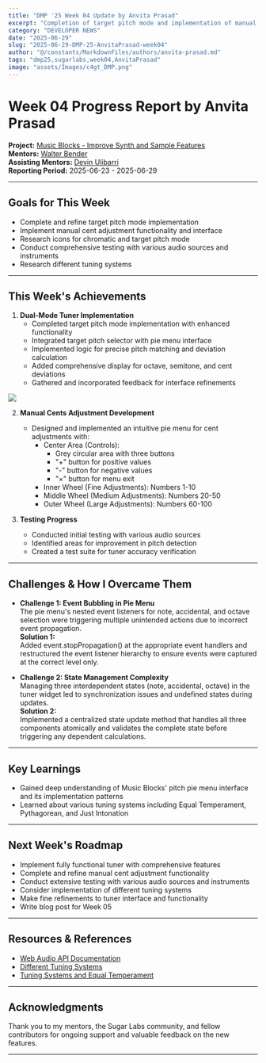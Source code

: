 ```yaml
---
title: "DMP '25 Week 04 Update by Anvita Prasad"
excerpt: "Completion of target pitch mode and implementation of manual cent adjustments pie menu"
category: "DEVELOPER NEWS"
date: "2025-06-29"
slug: "2025-06-29-DMP-25-AnvitaPrasad-week04"
author: "@/constants/MarkdownFiles/authors/anvita-prasad.md"
tags: "dmp25,sugarlabs,week04,AnvitaPrasad"
image: "assets/Images/c4gt_DMP.png"
---
```


<!-- markdownlint-disable -->

# Week 04 Progress Report by Anvita Prasad

**Project:** [Music Blocks - Improve Synth and Sample Features](https://github.com/sugarlabs/musicblocks/issues/4539)  
**Mentors:** [Walter Bender](https://github.com/walterbender)  
**Assisting Mentors:** [Devin Ulibarri](https://github.com/pikurasa)  
**Reporting Period:** 2025-06-23 - 2025-06-29  

---

## Goals for This Week
- Complete and refine target pitch mode implementation
- Implement manual cent adjustment functionality and interface
- Research icons for chromatic and target pitch mode
- Conduct comprehensive testing with various audio sources and instruments
- Research different tuning systems

---

## This Week's Achievements

1. **Dual-Mode Tuner Implementation**
   - Completed target pitch mode implementation with enhanced functionality
   - Integrated target pitch selector with pie menu interface
   - Implemented logic for precise pitch matching and deviation calculation
   - Added comprehensive display for octave, semitone, and cent deviations
   - Gathered and incorporated feedback for interface refinements

![](assets/Images/tuner-interface-week4.png)

2. **Manual Cents Adjustment Development**
   - Designed and implemented an intuitive pie menu for cent adjustments with:
     - Center Area (Controls):
       * Grey circular area with three buttons
       * "+" button for positive values
       * "-" button for negative values
       * "×" button for menu exit
     - Inner Wheel (Fine Adjustments): Numbers 1-10
     - Middle Wheel (Medium Adjustments): Numbers 20-50
     - Outer Wheel (Large Adjustments): Numbers 60-100

3. **Testing Progress**
   - Conducted initial testing with various audio sources
   - Identified areas for improvement in pitch detection
   - Created a test suite for tuner accuracy verification

---

## Challenges & How I Overcame Them

- **Challenge 1: Event Bubbling in Pie Menu**  
  The pie menu's nested event listeners for note, accidental, and octave selection were triggering multiple unintended actions due to incorrect event propagation.  
  **Solution 1:**  
  Added event.stopPropagation() at the appropriate event handlers and restructured the event listener hierarchy to ensure events were captured at the correct level only.

- **Challenge 2: State Management Complexity**  
  Managing three interdependent states (note, accidental, octave) in the tuner widget led to synchronization issues and undefined states during updates.  
  **Solution 2:**  
  Implemented a centralized state update method that handles all three components atomically and validates the complete state before triggering any dependent calculations.

---

## Key Learnings

- Gained deep understanding of Music Blocks' pitch pie menu interface and its implementation patterns
- Learned about various tuning systems including Equal Temperament, Pythagorean, and Just Intonation

---

## Next Week's Roadmap

- Implement fully functional tuner with comprehensive features
- Complete and refine manual cent adjustment functionality
- Conduct extensive testing with various audio sources and instruments
- Consider implementation of different tuning systems
- Make fine refinements to tuner interface and functionality
- Write blog post for Week 05

---

## Resources & References

- [Web Audio API Documentation](https://developer.mozilla.org/en-US/docs/Web/API/Web_Audio_API)
- [Different Tuning Systems](https://www.musiccrashcourses.com/lessons/tuning_systems.html)
- [Tuning Systems and Equal Temperament](https://www.earmaster.com/music-theory-online/ch06/chapter-6-2.html)

---

## Acknowledgments

Thank you to my mentors, the Sugar Labs community, and fellow contributors for ongoing support and valuable feedback on the new features.

--- 